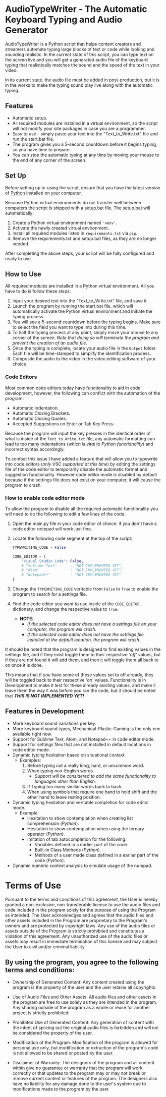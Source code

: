 # AudioTypeWriter - The Automatic Keyboard Typing and Audio Generator

AudioTypeWriter is a Python script that helps content creators and streamers automate typing large blocks of text or code while looking and sounding realistic. In the current state of this script, you can type text on the screen live and you will get a generated audio file of the keyboard typing that realistically matches the sound and the speed of the text in your video.

In its current state, the audio file must be added in post-production, but it is in the works to make the typing sound play live along with the automatic typing.

## Features

- Automatic setup.
- All required modules are installed in a virtual environment, so the script will not modify your site packages in case you are a programmer.
- Easy to use - simply paste your text into the "Text_to_Write.txt" file and run the start.bat file.
- The program gives you a 5-second countdown before it begins typing, so you have time to prepare.
- You can stop the automatic typing at any time by moving your mouse to the end of any corner of the screen.

## Set Up

Before setting up or using the script, ensure that you have the latest version of [Python](https://www.python.org/downloads/) installed on your computer.

Because Python virtual environments do not transfer well between computers the script is shipped with a setup.bat file. The setup.bat will automatically:

1. Create a Python virtual environment named `'venv'`.
2. Activate the newly created virtual environment.
3. Install all required modules listed in `requirements.txt` via `pip`.
4. Remove the requirements.txt and setup.bat files, as they are no longer needed.

After completing the above steps, your script will be fully configured and ready to use.

## How to Use

All required modules are installed in a Python virtual environment. All you have to do is follow these steps:

1. Input your desired text into the "Text_to_Write.txt" file, and save it. 
2. Launch the program by running the start.bat file, which will automatically activate the Python virtual environment and initiate the typing process.
3. You will see a 5-second countdown before the typing begins. Make sure to select the field you want to type into during this time. 
4. To halt the typing process at any point, simply move your mouse to any corner of the screen. *Note that doing so will terminate the program and prevent the creation of an audio file.*
5. Once the typing is complete, locate your audio file in the `Output` folder. Each file will be time-stamped to simplify the identification process.
6. Composite the audio to the video in the video editing software of your choice.

### Code Editors

Most common code editors today have functionality to aid in code development, however, the following can conflict with the automation of the program: 

- Automatic Indentation.
- Automatic Closing Brackets.
- Automatic Closing Quotes.
- Accepted Suggestions on Enter or Tab Key Press.

Because the program will input the key presses in the identical order of what is inside of the `Text_to_Write.txt` file, any automatic formatting can lead to too many indentations (*which is vital to Python functionality*) and incorrect syntax accordingly.

To combat this issue I have added a feature that will allow you to typewrite into code editors (*only VSC supported at this time*) by editing the settings file of the code editor to temporarily disable the automatic format and suggestion functionality. However code editor mode is disabled by default because if the settings file does not exist on your computer, it will cause the program to crash.

### How to enable code editor mode

To allow the program to disable all the required automatic functionality you will need to do the following to edit a few lines of the code.

1. Open the main.py file in your code editor of choice. If you don't have a code editor notepad will work just fine.

2. Locate the following code segment at the top of the script:
    ```py
    TYPEWRITING_CODE = False

    CODE_EDITOR = {
        "Visual Studio Code": False,
        # "Sublime Text"      : "NOT IMPLEMENTED YET",
        # "Atom"              : "NOT IMPLEMENTED YET",
        # "Notepad++"         : "NOT IMPLEMENTED YET"
    }
    ``` 
3. Change the `TYPEWRITING_CODE` veritable from `False` to `True` to enable the program to search for a settings file.
   
4. Find the code editor you want to use inside of the `CODE_EDITOR` dictionary, and change the respective value to `True`.
   - **NOTE:**
     <!-- - **It is highly recommended that you only have one code editor set to ```True``` at a time!** -->
      - *If the selected code editor does not have a settings file on your computer, the program will crash.*
      - *If the selected code editor does not have the settings file installed at the default location, the program will crash.*

It should be noted that the program is designed to find existing values in the settings file, and if they exist toggle them to their respective *'off'* values, but if they are not found it will add them, and then it will toggle them all back to on once it is done.

This means that if you have some of these values set to off already, they will be toggled back to their respective *'on'* values. Functionality is in Development to make it test for these already existing values, and make it leave them the way it was before you ran the code, but it should be noted that ***THIS IS NOT IMPLEMENTED YET!***

## Features in Development

- More keyboard sound variations per key.
- More keyboard sound types, Mechanical-Plastic-Gaming is the only one available right now.
- Support for Sublime Text, Atom, and Notepad++ in code editor mode.
- Support for settings files that are not installed in default locations in code editor mode.
- Dynamic typing hesitation based on situational context.
  - Examples:
    1. Before typing out a really long, hard, or uncommon word.
    2. When typing non-English words.
       - *Support will be considered to add the same functionality to languages other than English.*
    3. If Typing too many similar words back to back.
    4. When using symbols that require one hand to hold shift and the other hand to leave resting position.
- Dynamic typing hesitation and veritable completion for code editor mode.
  - Example:
    - Hesitation to show contemplation when creating list comprehension (*Python*).
    - Hesitation to show contemplation when using the ternary operator (*Python*).
    - Imitation of tab autocompletion for the following:
      - Variables defined in a earlier part of the code.
      - Built-in Class Methods (*Python*).
      - Methods of a user made class defined in a earlier part of the code (*Python*).
- Dynamic numeric context analysis to simulate usage of the numpad.

# Terms of Use

Pursuant to the terms and conditions of this agreement, the User is hereby granted a non-exclusive, non-transferable license to use the audio files and code included in the program solely for the purpose of using the Program as intended. The User acknowledges and agrees that the audio files and other assets included in the Program are proprietary to the Program's owners and are protected by copyright laws. Any use of the audio files or assets outside of the Program is strictly prohibited and constitutes a violation of this agreement. Any unauthorized use of the audio files or assets may result in immediate termination of this license and may subject the User to civil and/or criminal liability.

## By using the program, you agree to the following terms and conditions:

- Ownership of Generated Content: Any content created using the program is the property of the user and the user retains all copyrights.

- Use of Audio Files and Other Assets: All audio files and other assets in the program are free to use solely as they are intended in the program. Any sharing outside of the program as a whole or reuse for another project is strictly prohibited.

- Prohibited Use of Generated Content: Any generation of content with the intent of splicing out the original audio files is forbidden and will not be considered the property of the user.

- Modification of the Program: Modification of the program is allowed for personal use only, but modification or extraction of the program's code is not allowed to be shared or posted by the user.

- Disclaimer of Warranty: The designers of the program and all content within give no guarantee or warranty that the program will work correctly or that updates to the program may or may not break or remove current content or features of the program. The designers also have no liability for any damage done to the user's system due to modifications made to the program by the user.